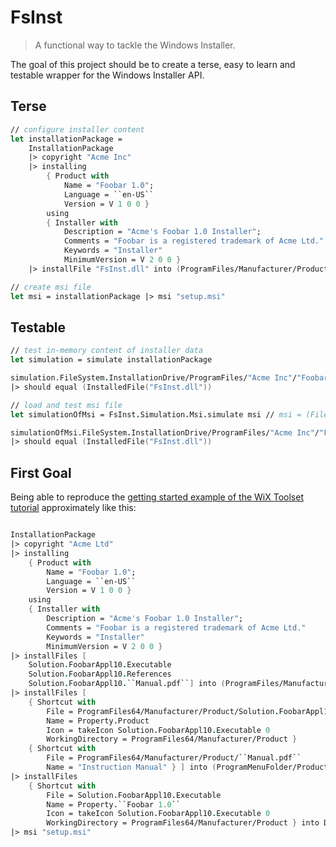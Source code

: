# FsInst
> A functional way to tackle the Windows Installer.

The goal of this project should be to create a terse, easy to learn and testable wrapper for the Windows Installer API.

## Terse
```fsharp
// configure installer content
let installationPackage =
    InstallationPackage
    |> copyright "Acme Inc"
    |> installing
        { Product with
            Name = "Foobar 1.0";
            Language = ``en-US``
            Version = V 1 0 0 }
        using
        { Installer with
            Description = "Acme's Foobar 1.0 Installer";
            Comments = "Foobar is a registered trademark of Acme Ltd."
            Keywords = "Installer"
            MinimumVersion = V 2 0 0 }
    |> installFile "FsInst.dll" into (ProgramFiles/Manufacturer/Product)

// create msi file
let msi = installationPackage |> msi "setup.msi"
```

## Testable
```fsharp
// test in-memory content of installer data
let simulation = simulate installationPackage

simulation.FileSystem.InstallationDrive/ProgramFiles/"Acme Inc"/"Foobar 1.0"/"FsInst.dll"
|> should equal (InstalledFile("FsInst.dll"))

// load and test msi file
let simulationOfMsi = FsInst.Simulation.Msi.simulate msi // msi = (FileInfo("setup.msi"))

simulationOfMsi.FileSystem.InstallationDrive/ProgramFiles/"Acme Inc"/"Foobar 1.0"/"FsInst.dll"
|> should equal (InstalledFile("FsInst.dll"))
```

## First Goal
Being able to reproduce the [getting started example of the WiX Toolset tutorial](https://www.firegiant.com/wix/tutorial/getting-started/) approximately like this:
```fsharp

InstallationPackage
|> copyright "Acme Ltd"
|> installing
    { Product with
        Name = "Foobar 1.0";
        Language = ``en-US``
        Version = V 1 0 0 }
    using
    { Installer with
        Description = "Acme's Foobar 1.0 Installer";
        Comments = "Foobar is a registered trademark of Acme Ltd."
        Keywords = "Installer"
        MinimumVersion = V 2 0 0 }
|> installFiles [
    Solution.FoobarAppl10.Executable
    Solution.FoobarAppl10.References
    Solution.FoobarAppl10.``Manual.pdf``] into (ProgramFiles/Manufacturer/Product)
|> installFiles [
    { Shortcut with
        File = ProgramFiles64/Manufacturer/Product/Solution.FoobarAppl10.Executable.Filename
        Name = Property.Product
        Icon = takeIcon Solution.FoobarAppl10.Executable 0
        WorkingDirectory = ProgramFiles64/Manufacturer/Product }
    { Shortcut with
        File = ProgramFiles64/Manufacturer/Product/``Manual.pdf``
        Name = "Instruction Manual" } ] into (ProgramMenuFolder/Product)
|> installFiles
    { Shortcut with
        File = Solution.FoobarAppl10.Executable
        Name = Property.``Foobar 1.0``
        Icon = takeIcon Solution.FoobarAppl10.Executable 0
        WorkingDirectory = ProgramFiles64/Manufacturer/Product } into DesktopFolder
|> msi "setup.msi"
```
